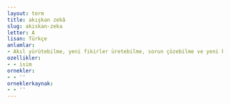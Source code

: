 ```yaml
---
layout: term
title: akışkan zekâ
slug: akiskan-zeka
letter: A
lisan: Türkçe
anlamlar:
- Akıl yürütebilme, yeni fikirler üretebilme, sorun çözebilme ve yeni koşullara uyum sağlayabilme becerilerini içeren zekâ; kristalize zekâ
ozellikler:
- - isim
ornekler:
- - ''
orneklerkaynak:
- - ''
---
```

